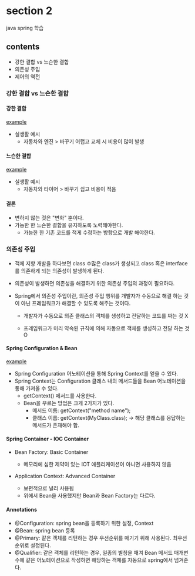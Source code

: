 # section 2

java spring 학습

## contents

-   강한 결합 vs 느슨한 결합
-   의존성 주입
-   제어의 역전

### 강한 결합 vs 느슨한 결합

#### 강한 결합

[example](./src/main/java/com/precisionbio/learnspringframework/game/tightcoupling/AppGamingBasic.java)

-   실생활 예시
    -   자동차와 엔진 > 바꾸기 어렵고 교체 시 비용이 많이 발생

#### 느슨한 결합

[example](./src/main/java/com/precisionbio/learnspringframework/game/looselycoupling/AppGamingBasic.java)

-   실생활 예시
    -   자동차와 타이어 > 바꾸기 쉽고 비용이 적음

#### 결론

-   변하지 않는 것은 "변화" 뿐이다.
-   가능한 한 느슨한 결합을 유지하도록 노력해야한다.
    -   가능한 한 기존 코드를 적게 수정하는 방향으로 개발 해야한다.

### 의존성 주입

-   객체 지향 개발을 하다보면 class 수많은 class가 생성되고 class 혹은 interface를 의존하게 되는 의존성이 발생하게 된다.

-   의존성이 발생하면 의존성을 해결하기 위한 의존성 주입의 과정이 필요하다.

-   Spring에서 의존성 주입이란, 의존성 주입 행위를 개발자가 수동으로 해결 하는 것이 아닌 프레임워크가 해결할 수 있도록 해주는 것이다.

    -   개발자가 수동으로 의존 클래스의 객체를 생성하고 전달하는 코드를 짜는 것 X

    -   프레임워크가 미리 약속된 규칙에 의해 자동으로 객체를 생성하고 전달 하는 것 O

#### Spring Configuration & Bean

[example](./src/main/java/com/precisionbio/learnspringframework/helloworld/App02HelloWorldSpring.java)

-   Spring Configuration 어노테이션을 통해 Spring Context를 얻을 수 있다.
-   Spring Context는 Configuration 클래스 내의 메서드들을 Bean 어노테이션을 통해 가져올 수 있다.
    -   getContext() 메서드를 사용한다.
    -   Bean을 부르는 방법은 크게 2가지가 있다.
        -   메서드 이름: getContext("method name");
        -   클래스 이름: getContext(MyClass.class); -> 해당 클래스를 응답하는 메서드가 존재해야 함.

#### Spring Container - IOC Container

-   Bean Factory: Basic Container

    -   메모리에 심한 제약이 있는 IOT 애플리케이션이 아니면 사용하지 않음

-   Application Context: Advanced Container
    -   보편적으로 널리 사용됨
    -   위에서 Bean을 사용했지만 Bean과 Bean Factory는 다르다.

#### Annotations

-   @Configuration: spring bean을 등록하기 위한 설정, Context
-   @Bean: spring bean 등록
-   @Primary: 같은 객체를 리턴하는 경우 우선순위를 매기기 위해 사용된다. 최우선 순위로 설정된다.
-   @Qualifier: 같은 객체를 리턴하는 경우, 일종의 별칭을 매겨 Bean 메서드 매개변수에 같은 어노테이션으로 작성하면 해당하는 객체를 자동으로 spring에서 넘겨준다.
